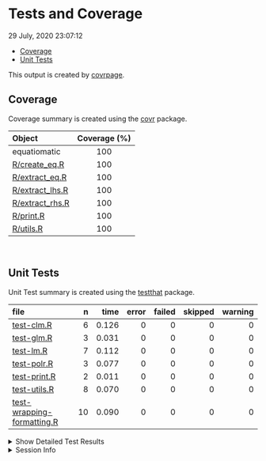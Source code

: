 Tests and Coverage
================
29 July, 2020 23:07:12

  - [Coverage](#coverage)
  - [Unit Tests](#unit-tests)

This output is created by
[covrpage](https://github.com/yonicd/covrpage).

## Coverage

Coverage summary is created using the
[covr](https://github.com/r-lib/covr) package.

| Object                                 | Coverage (%) |
| :------------------------------------- | :----------: |
| equatiomatic                           |     100      |
| [R/create\_eq.R](../R/create_eq.R)     |     100      |
| [R/extract\_eq.R](../R/extract_eq.R)   |     100      |
| [R/extract\_lhs.R](../R/extract_lhs.R) |     100      |
| [R/extract\_rhs.R](../R/extract_rhs.R) |     100      |
| [R/print.R](../R/print.R)              |     100      |
| [R/utils.R](../R/utils.R)              |     100      |

<br>

## Unit Tests

Unit Test summary is created using the
[testthat](https://github.com/r-lib/testthat) package.

| file                                                              |  n |  time | error | failed | skipped | warning |
| :---------------------------------------------------------------- | -: | ----: | ----: | -----: | ------: | ------: |
| [test-clm.R](testthat/test-clm.R)                                 |  6 | 0.126 |     0 |      0 |       0 |       0 |
| [test-glm.R](testthat/test-glm.R)                                 |  3 | 0.031 |     0 |      0 |       0 |       0 |
| [test-lm.R](testthat/test-lm.R)                                   |  7 | 0.112 |     0 |      0 |       0 |       0 |
| [test-polr.R](testthat/test-polr.R)                               |  3 | 0.077 |     0 |      0 |       0 |       0 |
| [test-print.R](testthat/test-print.R)                             |  2 | 0.011 |     0 |      0 |       0 |       0 |
| [test-utils.R](testthat/test-utils.R)                             |  8 | 0.070 |     0 |      0 |       0 |       0 |
| [test-wrapping-formatting.R](testthat/test-wrapping-formatting.R) | 10 | 0.090 |     0 |      0 |       0 |       0 |

<details closed>

<summary> Show Detailed Test Results </summary>

| file                                                                      | context                 | test                              | status | n |  time |
| :------------------------------------------------------------------------ | :---------------------- | :-------------------------------- | :----- | -: | ----: |
| [test-clm.R](testthat/test-clm.R#L38_L39)                                 | CLMs                    | Ordered models with clm work      | PASS   | 5 | 0.102 |
| [test-clm.R](testthat/test-clm.R#L69)                                     | CLMs                    | Unsupported CLMs create a message | PASS   | 1 | 0.024 |
| [test-glm.R](testthat/test-glm.R#L16_L17)                                 | GLMs                    | Logistic regression works         | PASS   | 1 | 0.012 |
| [test-glm.R](testthat/test-glm.R#L33_L34)                                 | GLMs                    | Probit regression works           | PASS   | 1 | 0.011 |
| [test-glm.R](testthat/test-glm.R#L41)                                     | GLMs                    | Unsupported GLMs create a message | PASS   | 1 | 0.008 |
| [test-lm.R](testthat/test-lm.R#L11_L12)                                   | Linear models           | Simple lm models work             | PASS   | 3 | 0.067 |
| [test-lm.R](testthat/test-lm.R#L32_L33)                                   | Linear models           | Interactions work                 | PASS   | 2 | 0.028 |
| [test-lm.R](testthat/test-lm.R#L48_L49)                                   | Linear models           | Custom Greek works                | PASS   | 2 | 0.017 |
| [test-polr.R](testthat/test-polr.R#L24_L25)                               | polr                    | Ordered logistic regression works | PASS   | 3 | 0.077 |
| [test-print.R](testthat/test-print.R#L11_L12)                             | Printing                | Equation is printed correctly     | PASS   | 2 | 0.011 |
| [test-utils.R](testthat/test-utils.R#L9_L11)                              | Utility functions       | Strict mapply\_\* functions work  | PASS   | 8 | 0.070 |
| [test-wrapping-formatting.R](testthat/test-wrapping-formatting.R#L8_L9)   | Wrapping and formatting | Coefficient digits work correctly | PASS   | 2 | 0.018 |
| [test-wrapping-formatting.R](testthat/test-wrapping-formatting.R#L26_L27) | Wrapping and formatting | Wrapping works correctly          | PASS   | 8 | 0.072 |

</details>

<details>

<summary> Session Info </summary>

| Field    | Value                             |
| :------- | :-------------------------------- |
| Version  | R version 4.0.0 (2020-04-24)      |
| Platform | x86\_64-apple-darwin17.0 (64-bit) |
| Running  | macOS Catalina 10.15.6            |
| Language | en\_US                            |
| Timezone | America/New\_York                 |

| Package  | Version |
| :------- | :------ |
| testthat | 2.3.2   |
| covr     | 3.5.0   |
| covrpage | 0.0.71  |

</details>

<!--- Final Status : pass --->
